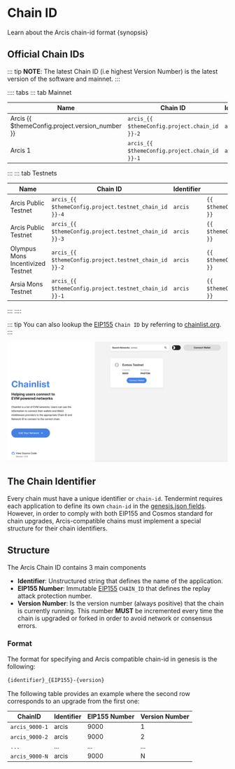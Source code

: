 <!--
order: 3
-->

# Chain ID

Learn about the Arcis chain-id format {synopsis}

## Official Chain IDs

::: tip
**NOTE**: The latest Chain ID (i.e highest Version Number) is the latest version of the software and mainnet.
:::

:::: tabs
::: tab Mainnet

| Name                                            | Chain ID                                      | Identifier | EIP155 Number                         | Version Number                              |
| ----------------------------------------------- | --------------------------------------------- | ---------- | ------------------------------------- | ------------------------------------------- |
| Arcis {{ $themeConfig.project.version_number }} | `arcis_{{ $themeConfig.project.chain_id }}-2` | `arcis`    | `{{ $themeConfig.project.chain_id }}` | `{{ $themeConfig.project.version_number }}` |
| Arcis 1                                         | `arcis_{{ $themeConfig.project.chain_id }}-1` | `arcis`    | `{{ $themeConfig.project.chain_id }}` | `1`                                         |
:::
::: tab Testnets

| Name                              | Chain ID                                              | Identifier | EIP155 Number                                 | Version Number                                      |
| --------------------------------- | ----------------------------------------------------- | ---------- | --------------------------------------------- | --------------------------------------------------- |
| Arcis Public Testnet              | `arcis_{{ $themeConfig.project.testnet_chain_id }}-4` | `arcis`    | `{{ $themeConfig.project.testnet_chain_id }}` | `{{ $themeConfig.project.testnet_version_number }}` |
| Arcis Public Testnet              | `arcis_{{ $themeConfig.project.testnet_chain_id }}-3` | `arcis`    | `{{ $themeConfig.project.testnet_chain_id }}` | `3`                                                 |
| Olympus Mons Incentivized Testnet | `arcis_{{ $themeConfig.project.testnet_chain_id }}-2` | `arcis`    | `{{ $themeConfig.project.testnet_chain_id }}` | `2`                                                 |
| Arsia Mons Testnet                | `arcis_{{ $themeConfig.project.testnet_chain_id }}-1` | `arcis`    | `{{ $themeConfig.project.testnet_chain_id }}` | `1`                                                 |

:::
::::

::: tip
You can also lookup the [EIP155](https://github.com/ethereum/EIPs/blob/master/EIPS/eip-155.md) `Chain ID` by referring to [chainlist.org](https://chainlist.org/).
:::

![chainlist.org website](./../../img/chainlist.png)

## The Chain Identifier

Every chain must have a unique identifier or `chain-id`. Tendermint requires each application to
define its own `chain-id` in the [genesis.json fields](https://docs.tendermint.com/master/spec/core/genesis.html#genesis-fields). However, in order to comply with both EIP155 and Cosmos standard for chain upgrades, Arcis-compatible chains must implement a special structure for their chain identifiers.

## Structure

The Arcis Chain ID contains 3 main components

- **Identifier**: Unstructured string that defines the name of the application.
- **EIP155 Number**: Immutable [EIP155](https://github.com/ethereum/EIPs/blob/master/EIPS/eip-155.md) `CHAIN_ID` that defines the replay attack protection number.
- **Version Number**: Is the version number (always positive) that the chain is currently running.
This number **MUST** be incremented every time the chain is upgraded or forked in order to avoid network or consensus errors.

### Format

The format for specifying and Arcis compatible chain-id in genesis is the following:

```bash
{identifier}_{EIP155}-{version}
```

The following table provides an example where the second row corresponds to an upgrade from the first one:

| ChainID        | Identifier | EIP155 Number | Version Number |
| -------------- | ---------- | ------------- | -------------- |
| `arcis_9000-1` | arcis      | 9000          | 1              |
| `arcis_9000-2` | arcis      | 9000          | 2              |
| `...`          | ...        | ...           | ...            |
| `arcis_9000-N` | arcis      | 9000          | N              |
